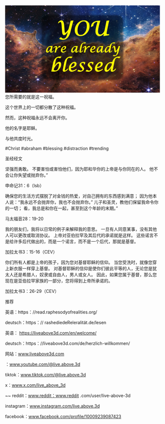 ![Video cover image](../cover.jpg)
您所需要的就是这一祝福。

这个世界上的一切都分散了这种祝福。

然而，这种祝福永远不会离开你。

他的名字是耶稣。

与他共度时光。


#Christ #abraham #blessing #distraction #trending


圣经经文

坚强而勇敢。 不要害怕或害怕他们，因为耶和华你的上帝是与你同在的人。 他不会让你失望或抛弃你。”

申命记31：6（lsb）


确保您的生活方式摆脱了对金钱的热爱，对自己拥有的东西感到满意； 因为他本人说：“我永远不会抛弃你，我也不会抛弃你。” 儿子和圣灵，教他们保留我命令你的一切； 看，我总是和你在一起，甚至到这个年龄的末期。”

马太福音28：19-20

我的朋友们，我将以日常的例子来解释我的意思。 一旦有人同意某事，没有其他人可以更改或取消协议。 上帝对亚伯拉罕及其后代的承诺就是这样。 这些诺言不是给许多后代做出的，而是一个诺言，而不是一个后代，那就是基督。

加拉太书3：15-16（CEV）

你们所有人都是上帝的孩子，因为您对基督耶稣的信仰。 当您受洗时，就像您穿上新衣服一样穿上基督。 对基督耶稣的信仰是使你们彼此平等的人，无论您是犹太人还是希腊人，奴隶或自由人，男人或女人。 因此，如果您属于基督，那么您现在是亚伯拉罕家族的一部分，您将得到上帝所承诺的。

加拉太书3：26-29（CEV）

推荐

英语：https：//read.raphesodyofrealities.org/


deutsch：https：// rashediedeReleralität.de/lesen

英语： https://liveabove3d.com/en/welcome/

deutsch：https：//liveabove3d.com/de/herzlich-willkommen/

网站：www.liveabove3d.com

：www.youtube.com/@live.above.3d


tiktok：www.tiktok.com/@live.above.3d

x：www.x.com/live_above_3d

~~ reddit：www.reddit：www.reddit .com/user/live-above-3d

instagram：www.instagram.com/live.above.3d

facebook：www.facebook.com/profile/10009239087423


